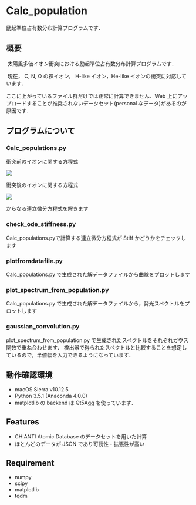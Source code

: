 # Calc_population
励起準位占有数分布計算プログラムです．
## 概要
  太陽風多価イオン衝突における励起準位占有数分布計算プログラムです．
  
  現在， C, N, O の裸イオン， H-like イオン，He-like イオンの衝突に対応しています．  

  ここに上がっているファイル群だけでは正常に計算できません．Web 上にアップロードすることが推奨されないデータセット(personal なデータ)があるのが原因です．


## プログラムについて
### Calc_populations.py
  衝突前のイオンに関する方程式


  <img src="https://latex.codecogs.com/gif.latex?\frac{\textrm{d}[{\rm&space;X}^{q&plus;}]}{\textrm{d}t}=-\sigma_{\mathrm{total}}\cdot&space;v&space;[{\rm&space;X}^{q&plus;}][{\rm&space;Y}]" />


  衝突後のイオンに関する方程式


  <img src="https://latex.codecogs.com/gif.latex?\frac{\textrm{d}[{\rm&space;X}^{(q-1)&plus;}(\mathcal{S})]}{\textrm{d}t}=\sigma_{\mathcal{S}}\cdot&space;v&space;[{\rm&space;X}^{q&plus;}][{\rm&space;Y}]&space;&plus;\sum_{\mathcal{S}'}\left\{A_{\mathcal{S}',&space;\mathcal{S}}[{\rm&space;X}^{(q-1)&plus;}(\mathcal{S}')]\right\}&space;-\left\{\sum_{\mathcal{S}''}A_{\mathcal{S},&space;\mathcal{S}''}\right\}[{\rm&space;X}^{(q-1)&plus;}(\mathcal{S})]" />
  
  からなる連立微分方程式を解きます

### check_ode_stiffness.py
  Calc_populations.pyで計算する連立微分方程式が Stiff かどうかをチェックします

### plotfromdatafile.py
  Calc_populations.py で生成された解データファイルから曲線をプロットします

### plot_spectrum_from_population.py
  Calc_populations.py で生成された解データファイルから，発光スペクトルをプロットします

### gaussian_convolution.py
  plot_spectrum_from_population.py で生成されたスペクトルをそれぞれガウス関数で重ね合わせます．
  検出器で得られたスペクトルと比較することを想定しているので，半値幅を入力できるようになっています．


## 動作確認環境
  - macOS Sierra v10.12.5
  - Python 3.5.1 (Anaconda 4.0.0)
  - matplotlib の backend は Qt5Agg を使っています．

## Features

- CHIANTI Atomic Database のデータセットを用いた計算
- ほとんどのデータが JSON であり可読性・拡張性が高い

## Requirement

- numpy
- scipy
- matplotlib
- tqdm

